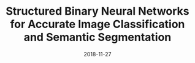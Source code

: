 ---
title: "Structured Binary Neural Networks for Accurate Image Classification and Semantic Segmentation"
collection: preprints
permalink: /publication/Structured
date: 2018-11-27
venue: " CoRR abs/1811.10413"
city: 
state: ""
thumbnail: "Structured.png"
teaser :
authors: "Bohan Zhuang, Chunhua Shen, Mingkui Tan, Lingqiao Liu, Ian Reid "
bibtex: Structured.txt
uri: Structured.pdf
arxiv: https://arxiv.org/abs/1811.10413
project: 
source: 
poster: 
data:
---